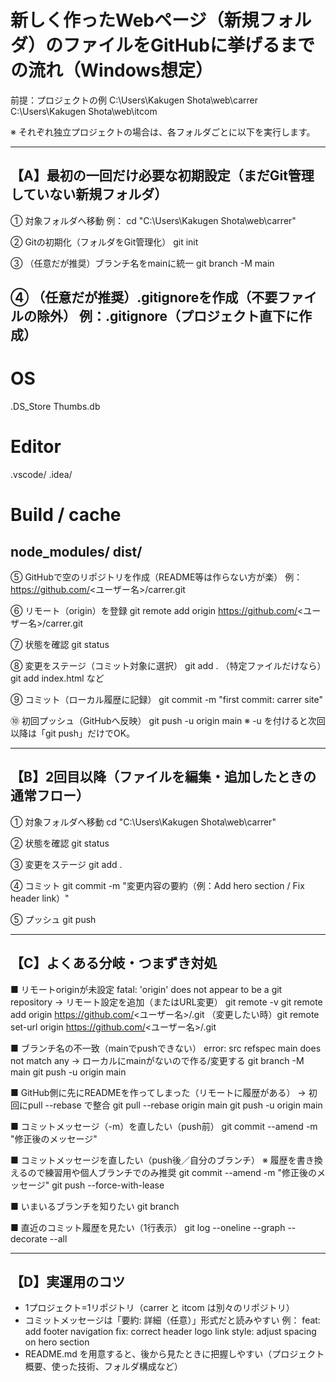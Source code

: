 新しく作ったWebページ（新規フォルダ）のファイルをGitHubに挙げるまでの流れ（Windows想定）
================================================================================

前提：プロジェクトの例
C:\Users\Kakugen Shota\web\carrer
C:\Users\Kakugen Shota\web\itcom

※ それぞれ独立プロジェクトの場合は、各フォルダごとに以下を実行します。

-------------------------------------------------------------------------------
【A】最初の一回だけ必要な初期設定（まだGit管理していない新規フォルダ）
-------------------------------------------------------------------------------

① 対象フォルダへ移動
例：
cd "C:\Users\Kakugen Shota\web\carrer"

② Gitの初期化（フォルダをGit管理化）
git init

③ （任意だが推奨）ブランチ名をmainに統一
git branch -M main

④ （任意だが推奨）.gitignoreを作成（不要ファイルの除外）
例：.gitignore（プロジェクト直下に作成）
--------------------------------------
# OS
.DS_Store
Thumbs.db

# Editor
.vscode/
.idea/

# Build / cache
node_modules/
dist/
--------------------------------------

⑤ GitHubで空のリポジトリを作成（README等は作らない方が楽）
例： https://github.com/<ユーザー名>/carrer.git

⑥ リモート（origin）を登録
git remote add origin https://github.com/<ユーザー名>/carrer.git

⑦ 状態を確認
git status

⑧ 変更をステージ（コミット対象に選択）
git add .
（特定ファイルだけなら）git add index.html など

⑨ コミット（ローカル履歴に記録）
git commit -m "first commit: carrer site"

⑩ 初回プッシュ（GitHubへ反映）
git push -u origin main
※ -u を付けると次回以降は「git push」だけでOK。


-------------------------------------------------------------------------------
【B】2回目以降（ファイルを編集・追加したときの通常フロー）
-------------------------------------------------------------------------------

① 対象フォルダへ移動
cd "C:\Users\Kakugen Shota\web\carrer"

② 状態を確認
git status

③ 変更をステージ
git add .

④ コミット
git commit -m "変更内容の要約（例：Add hero section / Fix header link）"

⑤ プッシュ
git push


-------------------------------------------------------------------------------
【C】よくある分岐・つまずき対処
-------------------------------------------------------------------------------

■ リモートoriginが未設定
fatal: 'origin' does not appear to be a git repository
→ リモート設定を追加（またはURL変更）
git remote -v
git remote add origin https://github.com/<ユーザー名>/<repo>.git
（変更したい時）git remote set-url origin https://github.com/<ユーザー名>/<repo>.git

■ ブランチ名の不一致（mainでpushできない）
error: src refspec main does not match any
→ ローカルにmainがないので作る/変更する
git branch -M main
git push -u origin main

■ GitHub側に先にREADMEを作ってしまった（リモートに履歴がある）
→ 初回にpull --rebase で整合
git pull --rebase origin main
git push -u origin main

■ コミットメッセージ（-m）を直したい（push前）
git commit --amend -m "修正後のメッセージ"

■ コミットメッセージを直したい（push後／自分のブランチ）
※ 履歴を書き換えるので練習用や個人ブランチでのみ推奨
git commit --amend -m "修正後のメッセージ"
git push --force-with-lease

■ いまいるブランチを知りたい
git branch

■ 直近のコミット履歴を見たい（1行表示）
git log --oneline --graph --decorate --all

-------------------------------------------------------------------------------
【D】実運用のコツ
-------------------------------------------------------------------------------
- 1プロジェクト=1リポジトリ（carrer と itcom は別々のリポジトリ）
- コミットメッセージは「要約: 詳細（任意）」形式だと読みやすい
  例：
  feat: add footer navigation
  fix: correct header logo link
  style: adjust spacing on hero section
- README.md を用意すると、後から見たときに把握しやすい（プロジェクト概要、使った技術、フォルダ構成など）
